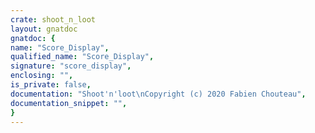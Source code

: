 ```yaml
---
crate: shoot_n_loot
layout: gnatdoc
gnatdoc: {
name: "Score_Display",
qualified_name: "Score_Display",
signature: "score_display",
enclosing: "",
is_private: false,
documentation: "Shoot'n'loot\nCopyright (c) 2020 Fabien Chouteau",
documentation_snippet: "",
}
---
```

